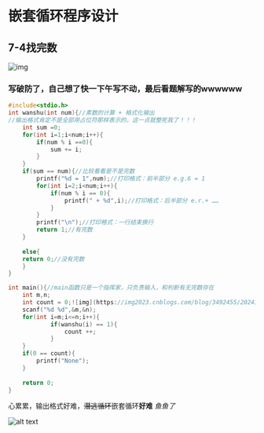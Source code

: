 # 嵌套循环程序设计
## 7-4找完数
![img](https://img2023.cnblogs.com/blog/3492455/202410/3492455-20241023193856052-2007155799.png)
### 写破防了，自己想了快一下午写不动，最后看题解写的wwwwww
```c
#include<stdio.h>
int wanshu(int num){//素数的计算 + 格式化输出
//输出格式肯定不是全部用占位符那样表示的，这一点就整死我了！！！
	int sum =0;
	for(int i=1;i<num;i++){
		if(num % i ==0){
			sum += i;
		}
	}
	if(sum == num){//比较看看是不是完数
		printf("%d = 1",num);//打印格式：前半部分 e.g.6 = 1
		for(int i=2;i<num;i++){
			if(num % i == 0){
				printf(" + %d",i);//打印格式：后半部分 e.r.+ ……
			}
		}
		printf("\n");//打印格式：一行结束换行
		return 1;//有完数
	}
	
	else{
	return 0;//没有完数
	}
}

int main(){//main函数只是一个指挥家，只负责输入，和判断有无完数存在
	int m,n;
	int count = 0;![img](https://img2023.cnblogs.com/blog/3492455/202410/3492455-20241023205047401-312647230.jpg)
	scanf("%d %d",&m,&n);
	for(int i=m;i<=n;i++){
			if(wanshu(i) == 1){
				count ++;
			}
	}
	if(0 == count){
		printf("None");
	}
		
	return 0;
}
```

心累累，输出格式好难，~~潜逃循环~~嵌套循环**好难**
*鱼鱼了*

![alt text](d55a2438dfd383cd5018d89fb139bf8c.jpeg)